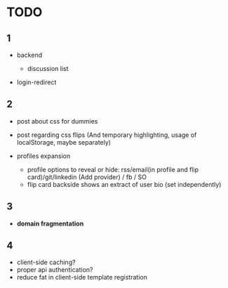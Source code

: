 TODO
=======

1
-------

- backend
  - discussion list

- login-redirect



2
-------

- post about css for dummies
- post regarding css flips (And temporary highlighting, usage of localStorage, maybe separately)

- profiles expansion
  - profile options to reveal or hide: rss/email(in profile and flip card)/git/linkedin (Add provider) / fb / SO
  - flip card backside shows an extract of user bio (set independently)



3
-------

- **domain fragmentation**



4
-------
- client-side caching?
- proper api authentication?
- reduce fat in client-side template registration